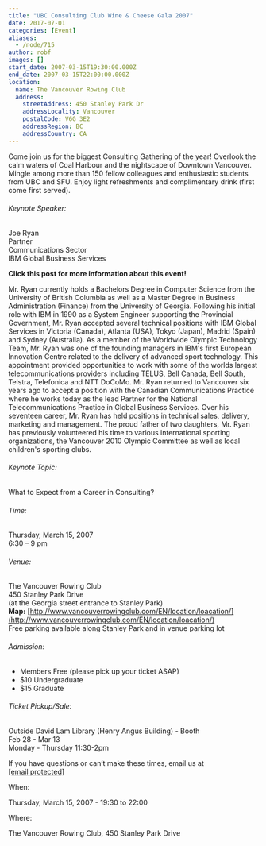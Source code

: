 ```yaml
---
title: "UBC Consulting Club Wine & Cheese Gala 2007"
date: 2017-07-01
categories: [Event]
aliases:
  - /node/715
author: robf
images: []
start_date: 2007-03-15T19:30:00.000Z
end_date: 2007-03-15T22:00:00.000Z
location:
  name: The Vancouver Rowing Club
  address:
    streetAddress: 450 Stanley Park Dr
    addressLocality: Vancouver
    postalCode: V6G 3E2
    addressRegion: BC
    addressCountry: CA
---
```


Come join us for the biggest Consulting Gathering of the year!
Overlook the calm waters of Coal Harbour and the nightscape of Downtown Vancouver.
Mingle among more than 150 fellow colleagues and enthusiastic students from UBC and SFU.
Enjoy light refreshments and complimentary drink (first come first served).

###### Keynote Speaker:
Joe Ryan \
Partner \
Communications Sector \
IBM Global Business Services

**Click this post for more information about this event!**

Mr. Ryan currently holds a Bachelors Degree in Computer Science from the
University of British Columbia as well as a Master Degree in Business
Administration (Finance) from the University of Georgia. Following his
initial role with IBM in 1990 as a System Engineer supporting the Provincial
Government, Mr. Ryan accepted several technical positions with IBM Global
Services in Victoria (Canada), Atlanta (USA), Tokyo (Japan), Madrid (Spain)
and Sydney (Australia). As a member of the Worldwide Olympic Technology
Team, Mr. Ryan was one of the founding managers in IBM's first European
Innovation Centre related to the delivery of advanced sport technology.
This appointment provided opportunities to work with some of the worlds
largest telecommunications providers including TELUS, Bell Canada, Bell
South, Telstra, Telefonica and NTT DoCoMo. Mr. Ryan returned to Vancouver
six years ago to accept a position with the Canadian Communications Practice
where he works today as the lead Partner for the National Telecommunications
Practice in Global Business Services. Over his seventeen career, Mr. Ryan
has held positions in technical sales, delivery, marketing and management.
The proud father of two daughters, Mr. Ryan has previously volunteered his
time to various international sporting organizations, the Vancouver 2010
Olympic Committee as well as local children's sporting clubs.

###### Keynote Topic:
What to Expect from a Career in Consulting?

###### Time:
Thursday, March 15, 2007 \
6:30 – 9 pm

###### Venue:
The Vancouver Rowing Club \
450 Stanley Park Drive \
(at the Georgia street entrance to Stanley Park) \
**Map:** [http://www.vancouverrowingclub.com/EN/location/loacation/](http://www.vancouverrowingclub.com/EN/location/loacation/) \
Free parking available along Stanley Park and in venue parking lot

###### Admission:
- Members Free (please pick up your ticket ASAP)
- $10 Undergraduate
- $15 Graduate

###### Ticket Pickup/Sale:
Outside David Lam Library (Henry Angus Building) - Booth \
Feb 28 - Mar 13 \
Monday - Thursday 11:30-2pm

If you have questions or can’t make these times, email us at [\[email protected\]](/cdn-cgi/l/email-protection#73101c1d00061f071a1d14101f061133141e121a1f5d101c1e)

When: 

Thursday, March 15, 2007 - 19:30 to 22:00

Where: 

The Vancouver Rowing Club, 450 Stanley Park Drive
